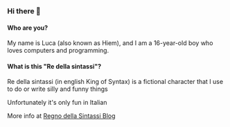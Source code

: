 ### Hi there 👋

#### Who are you?

My name is Luca (also known as Hiem), and I am a 16-year-old boy who loves computers and programming.

#### What is this "Re della sintassi"?

Re della sintassi (in english King of Syntax) is a fictional character that I use to do or write silly and funny things

Unfortunately it's only fun in Italian

More info at [Regno della Sintassi Blog](https://regnodellasintassi.surge.sh)
